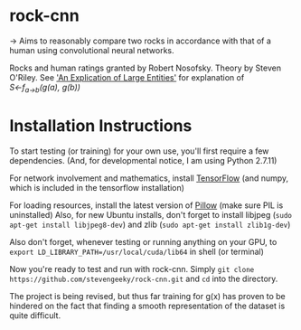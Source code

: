 # rock-cnn

&rarr; Aims to reasonably compare two rocks in accordance with that of a human using convolutional neural networks.

Rocks and human ratings granted by Robert Nosofsky.
Theory by Steven O'Riley.
See ['An Explication of Large Entities'](https://docs.google.com/document/d/1WpAlT9FFR2_7rEWqicd9v34EIlS_dnuNM8uViNFMGII/edit?usp=sharing) for explanation of _S&larr;f<sub>a&rarr;b</sub>(g(a), g(b))_

# Installation Instructions
To start testing (or training) for your own use, you'll first require a few dependencies.  (And, for developmental notice, I am using Python 2.7.11)

For network involvement and mathematics, install [TensorFlow](https://www.tensorflow.org/versions/r0.9/get_started/os_setup.html#pip-installation) (and numpy, which is included in the tensorflow installation)

For loading resources, install the latest version of [Pillow](https://pypi.python.org/pypi/Pillow) (make sure PIL is uninstalled)
Also, for new Ubuntu installs, don't forget to install libjpeg (`sudo apt-get install libjpeg8-dev`) and zlib (`sudo apt-get install zlib1g-dev`)

Also don't forget, whenever testing or running anything on your GPU, to `export LD_LIBRARY_PATH=/usr/local/cuda/lib64` in shell (or terminal)

Now you're ready to test and run with rock-cnn.
Simply `git clone https://github.com/stevengeeky/rock-cnn.git` and `cd` into the directory.

The project is being revised, but thus far training for g(x) has proven to be hindered on the fact that finding a smooth representation of the dataset is quite difficult.
